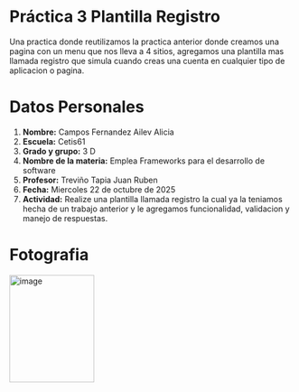 # Práctica 3  Plantilla Registro
Una practica donde reutilizamos la practica anterior donde creamos una pagina con un menu que nos lleva a 4 sitios, agregamos una plantilla mas llamada registro que simula cuando creas una cuenta en cualquier tipo de aplicacion o pagina.

# Datos Personales
1. **Nombre:** Campos Fernandez Ailev Alicia
2.  **Escuela:** Cetis61
3. **Grado y grupo:** 3 D
4. **Nombre de la materia:** Emplea Frameworks para el desarrollo de software
5. **Profesor:** Treviño Tapia Juan Ruben
6. **Fecha:** Miercoles 22 de octubre de 2025
7. **Actividad:** Realize una plantilla llamada registro la cual ya la teniamos hecha de un trabajo anterior y le agregamos funcionalidad, validacion y manejo de respuestas.

# Fotografia
<img width="150" height="190" alt="image" src="https://github.com/user-attachments/assets/98f721df-c28d-4eff-9b21-34e6944e86da" />
